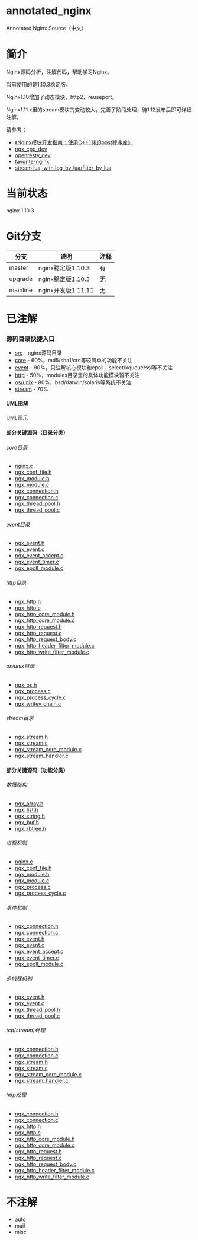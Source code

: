 # annotated_nginx
Annotated Nginx Source（中文）

# 简介
Nginx源码分析，注解代码，帮助学习Nginx。

当前使用的是1.10.3稳定版。

Nginx1.10增加了动态模块、http2、reuseport。

Nginx1.11.x里的stream模块的变动较大，完善了阶段处理，待1.12发布后即可详细注解。

请参考：
* [《Nginx模块开发指南：使用C++11和Boost程序库》](http://item.jd.com/11785180.html)
* [ngx_cpp_dev](https://github.com/chronolaw/ngx_cpp_dev)
* [openresty_dev](https://github.com/chronolaw/openresty_dev)
* [favorite-nginx](https://github.com/chronolaw/favorite-nginx)
* [stream lua, with log_by_lua/filter_by_lua](https://github.com/chronolaw/stream-lua-nginx-module)

# 当前状态
nginx 1.10.3

# Git分支
分支    |说明   |注释
--------|-------|-----
master  | nginx稳定版1.10.3|有
upgrade | nginx稳定版1.10.3|无
mainline| nginx开发版1.11.11|无

# 已注解

### 源码目录快捷入口
* [src](/nginx/src/) - nginx源码目录
* [core](/nginx/src/core) - 60%，md5/sha1/crc等较简单的功能不关注
* [event](/nginx/src/event) - 90%，只注解核心模块和epoll，select/kqueue/ssl等不关注
* [http](/nginx/src/http) - 50%，modules目录里的具体功能模块暂不关注
* [os/unix](/nginx/src/os/unix) - 80%，bsd/darwin/solaris等系统不关注
* [stream](/nginx/src/stream) - 70%

#### UML图解
[UML图示](/diagrams/readme.md)

#### 部分关键源码（目录分类）

###### core目录
* [nginx.c](/nginx/src/core/nginx.c)
* [ngx_conf_file.h](nginx/src/core/ngx_conf_file.h)
* [ngx_module.h](nginx/src/core/ngx_module.h)
* [ngx_module.c](nginx/src/core/ngx_module.c)
* [ngx_connection.h](/nginx/src/core/ngx_connection.h)
* [ngx_connection.c](/nginx/src/core/ngx_connection.c)
* [ngx_thread_pool.h](/nginx/src/core/ngx_thread_pool.h)
* [ngx_thread_pool.c](/nginx/src/core/ngx_thread_pool.c)

###### event目录
* [ngx_event.h](/nginx/src/event/ngx_event.h)
* [ngx_event.c](/nginx/src/event/ngx_event.c)
* [ngx_event_accept.c](/nginx/src/event/ngx_event_accept.c)
* [ngx_event_timer.c](/nginx/src/event/ngx_event_timer.c)
* [ngx_epoll_module.c](/nginx/src/event/modules/ngx_epoll_module.c)

###### http目录
* [ngx_http.h](/nginx/src/http/ngx_http.h)
* [ngx_http.c](/nginx/src/http/ngx_http.c)
* [ngx_http_core_module.h](/nginx/src/http/ngx_http_core_module.h)
* [ngx_http_core_module.c](/nginx/src/http/ngx_http_core_module.c)
* [ngx_http_request.h](/nginx/src/http/ngx_http_request.h)
* [ngx_http_request.c](/nginx/src/http/ngx_http_request.c)
* [ngx_http_request_body.c](/nginx/src/http/ngx_http_request_body.c)
* [ngx_http_header_filter_module.c](/nginx/src/http/ngx_http_header_filter_module.c)
* [ngx_http_write_filter_module.c](/nginx/src/http/ngx_http_write_filter_module.c)

###### os/unix目录
* [ngx_os.h](/nginx/src/os/unix/ngx_os.h)
* [ngx_process.c](/nginx/src/os/unix/ngx_process.c)
* [ngx_process_cycle.c](/nginx/src/os/unix/ngx_process_cycle.c)
* [ngx_writev_chain.c](/nginx/src/os/unix/ngx_writev_chain.c)

###### stream目录
* [ngx_stream.h](/nginx/src/stream/ngx_stream.h)
* [ngx_stream.c](/nginx/src/stream/ngx_stream.c)
* [ngx_stream_core_module.c](/nginx/src/stream/ngx_stream_core_module.c)
* [ngx_stream_handler.c](/nginx/src/stream/ngx_stream_handler.c)

#### 部分关键源码（功能分类）

###### 数据结构
* [ngx_array.h](/nginx/src/core/ngx_array.h)
* [ngx_list.h](/nginx/src/core/ngx_list.h)
* [ngx_string.h](/nginx/src/core/ngx_string.h)
* [ngx_buf.h](/nginx/src/core/ngx_buf.h)
* [ngx_rbtree.h](/nginx/src/core/ngx_rbtree.h)

###### 进程机制
* [nginx.c](/nginx/src/core/nginx.c)
* [ngx_conf_file.h](nginx/src/core/ngx_conf_file.h)
* [ngx_module.h](nginx/src/core/ngx_module.h)
* [ngx_module.c](nginx/src/core/ngx_module.c)
* [ngx_process.c](nginx/src/os/unix/ngx_process.c)
* [ngx_process_cycle.c](nginx/src/os/unix/ngx_process_cycle.c)

###### 事件机制
* [ngx_connection.h](/nginx/src/core/ngx_connection.h)
* [ngx_connection.c](/nginx/src/core/ngx_connection.c)
* [ngx_event.h](/nginx/src/event/ngx_event.h)
* [ngx_event.c](/nginx/src/event/ngx_event.c)
* [ngx_event_accept.c](/nginx/src/event/ngx_event_accept.c)
* [ngx_event_timer.c](/nginx/src/event/ngx_event_timer.c)
* [ngx_epoll_module.c](/nginx/src/event/modules/ngx_epoll_module.c)

###### 多线程机制
* [ngx_event.h](/nginx/src/event/ngx_event.h)
* [ngx_event.c](/nginx/src/event/ngx_event.c)
* [ngx_thread_pool.h](/nginx/src/core/ngx_thread_pool.h)
* [ngx_thread_pool.c](/nginx/src/core/ngx_thread_pool.c)

###### tcp(stream)处理
* [ngx_connection.h](/nginx/src/core/ngx_connection.h)
* [ngx_connection.c](/nginx/src/core/ngx_connection.c)
* [ngx_stream.h](/nginx/src/stream/ngx_stream.h)
* [ngx_stream.c](/nginx/src/stream/ngx_stream.c)
* [ngx_stream_core_module.c](/nginx/src/stream/ngx_stream_core_module.c)
* [ngx_stream_handler.c](/nginx/src/stream/ngx_stream_handler.c)

###### http处理
* [ngx_connection.h](/nginx/src/core/ngx_connection.h)
* [ngx_connection.c](/nginx/src/core/ngx_connection.c)
* [ngx_http.h](/nginx/src/http/ngx_http.h)
* [ngx_http.c](/nginx/src/http/ngx_http.c)
* [ngx_http_core_module.h](/nginx/src/http/ngx_http_core_module.h)
* [ngx_http_core_module.c](/nginx/src/http/ngx_http_core_module.c)
* [ngx_http_request.h](/nginx/src/http/ngx_http_request.h)
* [ngx_http_request.c](/nginx/src/http/ngx_http_request.c)
* [ngx_http_request_body.c](/nginx/src/http/ngx_http_request_body.c)
* [ngx_http_header_filter_module.c](/nginx/src/http/ngx_http_header_filter_module.c)
* [ngx_http_write_filter_module.c](/nginx/src/http/ngx_http_write_filter_module.c)

# 不注解

* auto
* mail
* misc
